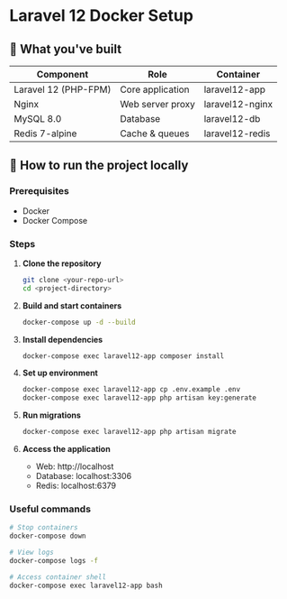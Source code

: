 # Laravel 12 Docker Setup

## 🧱 What you've built

| Component | Role | Container |
|-----------|------|-----------|
| Laravel 12 (PHP-FPM) | Core application | laravel12-app |
| Nginx | Web server proxy | laravel12-nginx |
| MySQL 8.0 | Database | laravel12-db |
| Redis 7-alpine | Cache & queues | laravel12-redis |

## 🚀 How to run the project locally

### Prerequisites
- Docker
- Docker Compose

### Steps

1. **Clone the repository**
    ```bash
    git clone <your-repo-url>
    cd <project-directory>
    ```

2. **Build and start containers**
    ```bash
    docker-compose up -d --build
    ```

3. **Install dependencies**
    ```bash
    docker-compose exec laravel12-app composer install
    ```

4. **Set up environment**
    ```bash
    docker-compose exec laravel12-app cp .env.example .env
    docker-compose exec laravel12-app php artisan key:generate
    ```

5. **Run migrations**
    ```bash
    docker-compose exec laravel12-app php artisan migrate
    ```

6. **Access the application**
    - Web: http://localhost
    - Database: localhost:3306
    - Redis: localhost:6379

### Useful commands
```bash
# Stop containers
docker-compose down

# View logs
docker-compose logs -f

# Access container shell
docker-compose exec laravel12-app bash
```